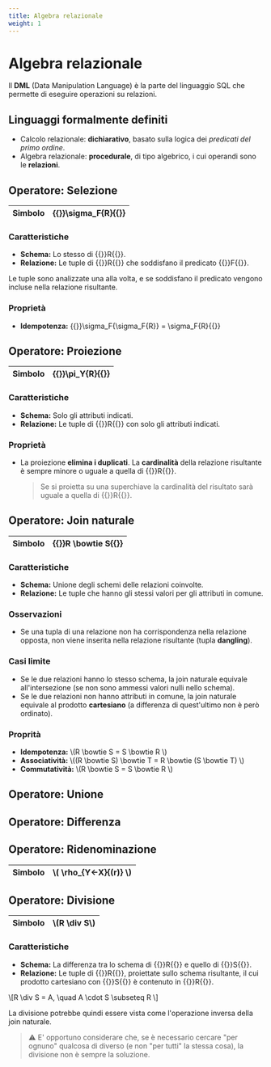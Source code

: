 ```yaml
---
title: Algebra relazionale
weight: 1
---
```


# Algebra relazionale

Il **DML** (Data Manipulation Language) è la parte del linguaggio SQL che permette di eseguire operazioni su relazioni.

## Linguaggi formalmente definiti

- Calcolo relazionale: **dichiarativo**, basato sulla logica dei _predicati del primo ordine_.
- Algebra relazionale: **procedurale**, di tipo algebrico, i cui operandi sono le **relazioni**.

## Operatore: Selezione

| Simbolo | {{<katex>}}\sigma_F{R}{{</katex>}} |
| ------- | ---------------------------------- |

### Caratteristiche

- **Schema:** Lo stesso di {{<katex>}}R{{</katex>}}.
- **Relazione:** Le tuple di {{<katex>}}R{{</katex>}} che soddisfano il predicato {{<katex>}}F{{</katex>}}.

Le tuple sono analizzate una alla volta, e se soddisfano il predicato vengono incluse nella relazione risultante.

### Proprietà

- **Idempotenza:** {{<katex>}}\sigma_F{\sigma_F{R}} = \sigma_F{R}{{</katex>}}

## Operatore: Proiezione

| Simbolo | {{<katex>}}\pi_Y{R}{{</katex>}} |
| ------- | ------------------------------- |

### Caratteristiche

- **Schema:** Solo gli attributi indicati.
- **Relazione:** Le tuple di {{<katex>}}R{{</katex>}} con solo gli attributi indicati.

### Proprietà

- La proiezione **elimina i duplicati**. La **cardinalità** della relazione risultante è sempre minore o uguale a quella di {{<katex>}}R{{</katex>}}.

  > Se si proietta su una superchiave la cardinalità del risultato sarà uguale a quella di {{<katex>}}R{{</katex>}}.

## Operatore: Join naturale

| Simbolo | {{<katex>}}R \bowtie S{{</katex>}} |
| ------- | ---------------------------------- |

### Caratteristiche

- **Schema:** Unione degli schemi delle relazioni coinvolte.
- **Relazione:** Le tuple che hanno gli stessi valori per gli attributi in comune.

### Osservazioni

- Se una tupla di una relazione non ha corrispondenza nella relazione opposta, non viene inserita nella relazione risultante (tupla **dangling**).

### Casi limite

- Se le due relazioni hanno lo stesso schema, la join naturale equivale all'intersezione (se non sono ammessi valori nulli nello schema).
- Se le due relazioni non hanno attributi in comune, la join naturale equivale al prodotto **cartesiano** (a differenza di quest'ultimo non è però ordinato).

### Proprità

- **Idempotenza:** \\(R \bowtie S = S \bowtie R \\)
- **Associatività:** \\((R \bowtie S) \bowtie T = R \bowtie (S \bowtie T) \\)
- **Commutatività:** \\(R \bowtie S = S \bowtie R \\)

## Operatore: Unione

## Operatore: Differenza

## Operatore: Ridenominazione

| Simbolo | \\( \rho\_{Y<-X}{(r)} \\) |
| ------- | ------------------------- |

## Operatore: Divisione

| Simbolo | \\(R \div S\\) |
| ------- | -------------- |

### Caratteristiche

- **Schema:** La differenza tra lo schema di {{<katex>}}R{{</katex>}} e quello di {{<katex>}}S{{</katex>}}.
- **Relazione:** Le tuple di {{<katex>}}R{{</katex>}}, proiettate sullo schema risultante, il cui prodotto cartesiano con {{<katex>}}S{{</katex>}} è contenuto in {{<katex>}}R{{</katex>}}.

\\[R \div S = A, \quad A \cdot S \subseteq R \\]

La divisione potrebbe quindi essere vista come l'operazione inversa della join naturale.

> ⚠️ E' opportuno considerare che, se è necessario cercare "per ognuno" qualcosa di diverso (e non "per tutti" la stessa cosa), la divisione non è sempre la soluzione.

